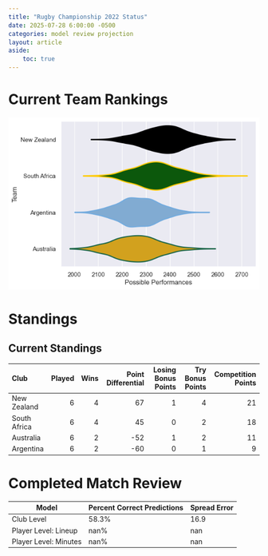```yaml
---  
title: "Rugby Championship 2022 Status"  
date: 2025-07-28 6:00:00 -0500  
categories: model review projection  
layout: article  
aside:  
    toc: true  
---
```

# Current Team Rankings


![Club Rankings](plots/rankings_Rugby_Championship_2022.png)
# Standings

## Current Standings


| Club         |   Played |   Wins |   Point Differential |   Losing Bonus Points |   Try Bonus Points |   Competition Points |
|:-------------|---------:|-------:|---------------------:|----------------------:|-------------------:|---------------------:|
| New Zealand  |        6 |      4 |                   67 |                     1 |                  4 |                   21 |
| South Africa |        6 |      4 |                   45 |                     0 |                  2 |                   18 |
| Australia    |        6 |      2 |                  -52 |                     1 |                  2 |                   11 |
| Argentina    |        6 |      2 |                  -60 |                     0 |                  1 |                    9 |



# Completed Match Review


| Model | Percent Correct Predictions | Spread Error |
| ------ | ------ | ------ |
| Club Level | 58.3% | 16.9 |
| Player Level: Lineup | nan% | nan |
| Player Level: Minutes | nan% | nan |

